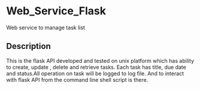 
# Web_Service_Flask

Web service to manage task list

## Description

This is the flask API developed and tested on unix platform which has ability to create, update , delete and retrieve tasks.
Each task has title, due date and status.All operation on task will be logged to log file. And to interact with flask API
from the command line shell script is there.

